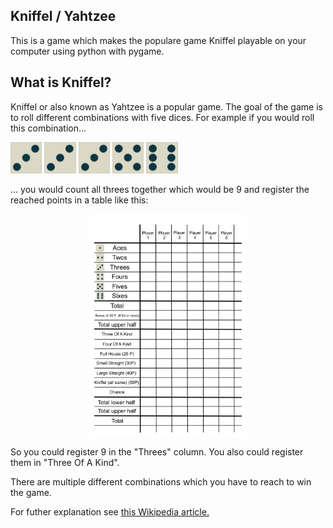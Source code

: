 ## Kniffel / Yahtzee

This is a game which makes the populare game Kniffel playable on your computer using python with pygame.

## What is Kniffel?
Kniffel or also known as Yahtzee is a popular game. The goal of the game is to roll different combinations with five dices.
For example if you would roll this combination...

<img width="10%" src="https://raw.githubusercontent.com/sp4c38/kniffel/master/assets/dice_numbers/three.png">
<img width="10%" src="https://raw.githubusercontent.com/sp4c38/kniffel/master/assets/dice_numbers/three.png">
<img width="10%" src="https://raw.githubusercontent.com/sp4c38/kniffel/master/assets/dice_numbers/three.png">
<img width="10%" src="https://raw.githubusercontent.com/sp4c38/kniffel/master/assets/dice_numbers/five.png">
<img width="10%" src="https://raw.githubusercontent.com/sp4c38/kniffel/master/assets/dice_numbers/six.png">

... you would count all threes together which would be 9 and register the reached points in a table like this:

<img width="50%" style="display: block; margin-left:auto; margin-right:auto;" src="https://raw.githubusercontent.com/sp4c38/kniffel/master/assets/table/kniffel_table.png">

So you could register 9 in the "Threes" column. You also could register them in "Three Of A Kind". 

There are multiple different combinations which you have to reach to win the game.

For futher explanation see [this Wikipedia article.](https://en.wikipedia.org/wiki/Yahtzee)

